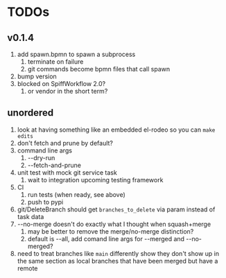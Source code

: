 # TODOs

## v0.1.4

1. add spawn.bpmn to spawn a subprocess
   1. terminate on failure
   1. git commands become bpmn files that call spawn
1. bump version
1. blocked on SpiffWorkflow 2.0?
   1. or vendor in the short term?

## unordered

1. look at having something like an embedded el-rodeo so you can `make edits`
1. don't fetch and prune by default?
1. command line args
   1. --dry-run
   1. --fetch-and-prune
1. unit test with mock git service task
   1. wait to integration upcoming testing framework
1. CI
   1. run tests (when ready, see above)
   1. push to pypi
1. git/DeleteBranch should get `branches_to_delete` via param instead of task data
1. --no-merge doesn't do exactly what I thought when squash+merge
   1. may be better to remove the merge/no-merge distinction?
   1. default is --all, add comand line args for --merged and --no-merged?
1. need to treat branches like `main` differently show they don't show up in the
   same section as local branches that have been merged but have a remote
